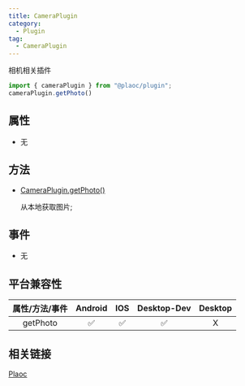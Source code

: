 ```yaml
---
title: CameraPlugin
category:
  - Plugin
tag:
  - CameraPlugin
---
```


相机相关插件

```js
import { cameraPlugin } from "@plaoc/plugin";
cameraPlugin.getPhoto()
```

## 属性

  - 无

## 方法

  - [CameraPlugin.getPhoto()](./get-photo.md)

    从本地获取图片;

## 事件

  - 无

## 平台兼容性

| 属性/方法/事件 | Android | IOS | Desktop-Dev | Desktop |
|:------------:|:-------:|:---:|:-----------:|:-------:|
| getPhoto     | ✅       | ✅  | ✅          | X       |

## 相关链接

[Plaoc](../index.md)


